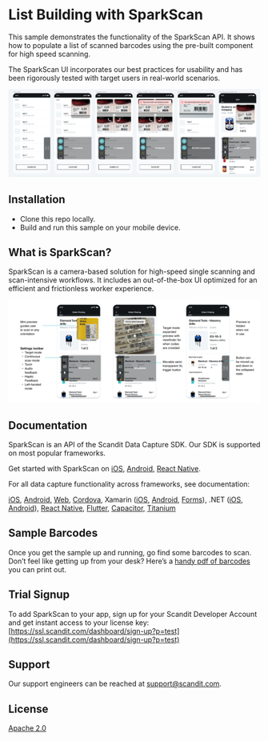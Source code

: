 # List Building with SparkScan

This sample demonstrates the functionality of the SparkScan API.  It shows how to populate a list of scanned barcodes using the pre-built component for high speed scanning.

The SparkScan UI incorporates our best practices for usability and has been rigorously tested with target users in real-world scenarios.

![Screenshot 2023-06-14 at 16.28.23.png](https://github.com/Scandit/.github/blob/main/images/ListBuilding_with_SparkScan.png)

## Installation

- Clone this repo locally.
- Build and run this sample on your mobile device.

## What is SparkScan?

SparkScan is a camera-based solution for high-speed single scanning and scan-intensive workflows. It includes an out-of-the-box UI optimized for an efficient and frictionless worker experience.

![SparkScan.png](https://github.com/Scandit/.github/blob/main/images/SparkScan%20-%20iOS.png)

## Documentation

SparkScan is an API of the Scandit Data Capture SDK.  Our SDK is supported on most popular frameworks.

Get started with SparkScan on [iOS](https://docs.scandit.com/data-capture-sdk/ios/high-speed-single-scanning.html), [Android](https://docs.scandit.com/data-capture-sdk/android/high-speed-single-scanning.html), [React Native](https://docs.scandit.com/data-capture-sdk/react-native/high-speed-single-scanning.html).

For all data capture functionality across frameworks, see documentation:

[iOS](https://docs.scandit.com/data-capture-sdk/ios/index.html), [Android,](https://docs.scandit.com/data-capture-sdk/android/index.html) [Web](https://docs.scandit.com/data-capture-sdk/web/index.html), [Cordova](https://docs.scandit.com/data-capture-sdk/cordova/index.html), Xamarin ([iOS](https://docs.scandit.com/data-capture-sdk/xamarin.ios/index.html), [Android](https://docs.scandit.com/data-capture-sdk/xamarin.android/index.html), [Forms](https://docs.scandit.com/data-capture-sdk/xamarin.forms/index.html)), .NET ([iOS](https://docs.scandit.com/data-capture-sdk/dotnet.ios/index.html), [Android](https://docs.scandit.com/data-capture-sdk/dotnet.android/index.html)), [React Native](https://docs.scandit.com/data-capture-sdk/react-native/index.html), [Flutter,](https://docs.scandit.com/data-capture-sdk/flutter/index.html) [Capacitor,](https://docs.scandit.com/data-capture-sdk/capacitor/index.html) [Titanium](https://docs.scandit.com/data-capture-sdk/titanium/index.html)

## Sample Barcodes

Once you get the sample up and running, go find some barcodes to scan. Don’t feel like getting up from your desk? Here’s a [handy pdf of barcodes](https://github.com/Scandit/.github/blob/main/images/PrintTheseBarcodes.pdf) you can print out.

## Trial Signup

To add SparkScan to your app, sign up for your Scandit Developer Account  and get instant access to your license key: [https://ssl.scandit.com/dashboard/sign-up?p=test](https://ssl.scandit.com/dashboard/sign-up?p=test)

## Support

Our support engineers can be reached at [support@scandit.com](mailto:support@scandit.com).

## License

[Apache 2.0](http://www.apache.org/licenses/LICENSE-2.0)
